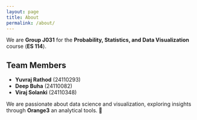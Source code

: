 ```yaml
---
layout: page
title: About
permalink: /about/
---
```


 

We are **Group J031** for the **Probability, Statistics, and Data Visualization** course (**ES 114**).  

## Team Members  

- **Yuvraj Rathod** (24110293)  
- **Deep Buha** (24110082)  
- **Viraj Solanki** (24110348)  

We are passionate about data science and visualization, exploring insights through **Orange3** an analytical tools. 🚀  
